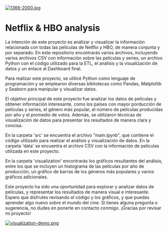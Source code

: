 
[![1366-2000.jpg](https://i.postimg.cc/k5XNTJdC/1366-2000.jpg)](https://postimg.cc/879r5V5X)

# Netflix & HBO analysis

La intención de este proyecto es análizar y visualizar la información relacionada con todas las películas de Netflix y HBO, de manera conjunta y por separado. En este repositorio encontrarás varios archivos, incluyendo varios archivos CSV con información sobre las películas y series, un archivo Python con el código utilizado para la ETL, el análisis y la visualización de datos y un enlace al Dashboard final.

Para realizar este proyecto, se utilicé Python como lenguaje de programación y se emplearon diversas bibliotecas como Pandas, Matplotlib y Seaborn para manipular y visualizar datos.

El objetivo principal de este proyecto fue analizar los datos de películas y obtener información interesante, como los países con mayor porducción de películas y series, el género más popular, el número de películas producidas por año y el promedio de votos. Además, se utilizaron técnicas de visualización de datos para presentar los resultados de manera clara y concisa.

En la carpeta 'src' se encuentra el archivo "main.ipynb", que contiene el código utilizado para realizar el análisis y visualización de datos. En la carpeta 'data' se encuentra el archivo CSV con la información de películas utilizada en este proyecto.

En la carpeta 'visualization' encontrarás los gráficos resultantes del análisis, entre los que se incluyen un histograma de las películas por año de producción, un gráfico de barras de los géneros más populares y varios gráficos adicionales.

Este proyecto ha sido una oportunidad para explorar y analizar datos de películas, y representar los resultados de manera visual e interesante. Espero que disfrutes revisando el código y los gráficos, y que puedas aprender algo nuevo sobre el mundo del cine. Si tienes alguna pregunta o sugerencia, no dudes en ponerte en contacto conmigo. ¡Gracias por revisar mi proyecto!

[![visualization-demo.png](https://i.postimg.cc/Wzxnnvhs/visualization-demo.png)](https://postimg.cc/SY7CSH6P)